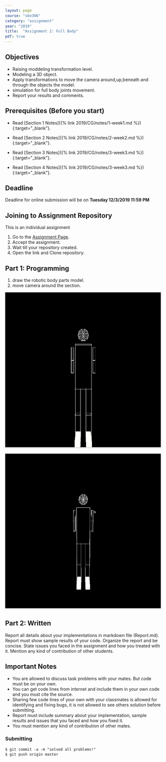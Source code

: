 ```yaml
---
layout: page
course: "sbe306"
category: "assignment"
year: "2019"
title:  "Assignment 2: Full Body"
pdf: true
---
```


## Objectives

* Raising moddeling transformation level. 
* Modeling a 3D object.
* Apply transformations to move the camera around,up,beneath and through the objects the model.
* simulation for full body joints movement.
* Report your results and comments.

## Prerequisites (Before you start)

* Read [Section 1 Notes]({% link 2019/CG/notes/1-week1.md %}){:target="_blank"}.


* Read [Section 2 Notes]({% link 2019/CG/notes/2-week2.md %}){:target="_blank"}.

* Read [Section 3 Notes]({% link 2019/CG/notes/3-week3.md %}){:target="_blank"}.

* Read [Section 4 Notes]({% link 2019/CG/notes/3-week3.md %}){:target="_blank"}.

## Deadline

Deadline for online submission will be  on  **Tuesday 12/3/2019 11:59 PM**

## Joining to Assignment Repository

This is an individual assignment 

1. Go to the [Assignment Page](https://classroom.github.com/a/gfkaRTq6).
2. Accept the assignment.
3. Wait till your repository created.
4. Open the link and Clone repository.

## Part 1: Programming

1. draw the robotic body parts model.
2. move camera around the section. 

![](../images/movement.gif)

![](../images/move2.gif)

## Part 2: Written

Report all details about your implementations in markdown file (Report.md). Report must show sample results of your code. Organize the report and be concise. State issues you faced in the assignment and how you treated with it. Mention any kind of contribution of other students.


## Important Notes 
* You are allowed to discuss task problems with your mates. But code must be on your own.
* You can get code lines from internet and include them in your own code and you must cite the source.
* Sharing few code lines of your own with your classmates is allowed for identifying and fixing bugs, it is not allowed to see others solution before submitting.
* Report must include summary about your implementation, sample results and issues that you faced and how you fixed it.
* You must mention any kind of contribution of other mates.

### Submitting

```terminal
$ git commit -a -m "solved all problems!"
$ git push origin master
```
